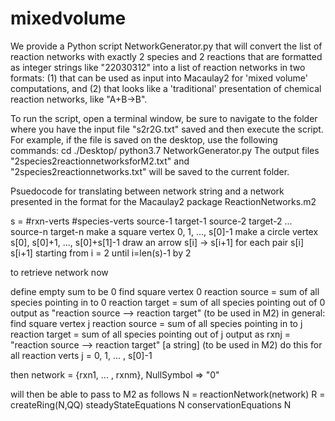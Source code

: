 # mixedvolume

We provide a Python script NetworkGenerator.py that will convert the list of reaction networks
with exactly 2 species and 2 reactions that are formatted as integer strings like "22030312"
into a list of reaction networks in two formats: (1) that can be used as input into
Macaulay2 for 'mixed volume' computations, and (2) that looks like a 'traditional'
presentation of chemical reaction networks, like "A+B->B".

To run the script, open a terminal window,
be sure to navigate to the folder where you have the input file "s2r2G.txt" saved
and then execute the script.
For example, if the file is saved on the desktop, use the following commands:
cd ./Desktop/
python3.7 NetworkGenerator.py
The output files "2species2reactionnetworksforM2.txt" and "2species2reactionnetworks.txt"
will be saved to the current folder.

Psuedocode for translating between network string and a network presented in the format for the Macaulay2 package ReactionNetworks.m2

s = #rxn-verts #species-verts source-1 target-1 source-2 target-2 ... source-n target-n
make a square vertex 0, 1, ..., s[0]-1
make a circle vertex s[0], s[0]+1, ..., s[0]+s[1]-1
draw an arrow s[i] -> s[i+1] for each pair s[i] s[i+1] starting from i = 2 until i=len(s)-1 by 2

to retrieve network now

define empty sum to be 0
find square vertex 0
	reaction source = sum of all species pointing in to 0
	reaction target = sum of all species pointing out of 0
	output as "reaction source --> reaction target" (to be used in M2)
in general: find square vertex j
	reaction source = sum of all species pointing in to j
	reaction target = sum of all species pointing out of j
	output as rxnj = "reaction source --> reaction target" [a string] (to be used in M2)
do this for all reaction verts j = 0, 1, ... , s[0]-1

then network = {rxn1, ... , rxnm}, NullSymbol => "0"


will then be able to pass to M2 as follows
	N = reactionNetwork(network)
	R = createRing(N,QQ)
	steadyStateEquations N
	conservationEquations N
